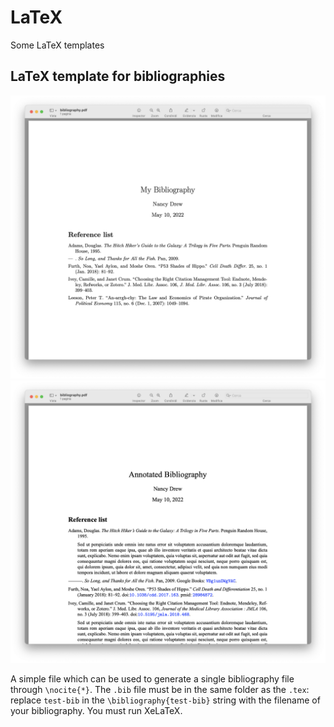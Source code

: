 # LaTeX

Some LaTeX templates

## LaTeX template for bibliographies

<center><img src="/img/bibliography.png" alt="drawing"/></center>
<center><img src="/img/annotated-bibliography.png" alt="drawing"/></center>

A simple file which can be used to generate a single bibliography file through `\nocite{*}`. The `.bib` file must be in the same folder as the `.tex`: replace `test-bib` in the `\bibliography{test-bib}` string with the filename of your bibliography. You must run XeLaTeX.
